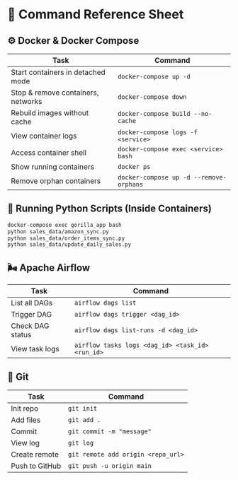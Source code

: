 # 🧪 Command Reference Sheet

## ⚙️ Docker & Docker Compose

| Task | Command |
|------|---------|
| Start containers in detached mode | `docker-compose up -d` |
| Stop & remove containers, networks | `docker-compose down` |
| Rebuild images without cache | `docker-compose build --no-cache` |
| View container logs | `docker-compose logs -f <service>` |
| Access container shell | `docker-compose exec <service> bash` |
| Show running containers | `docker ps` |
| Remove orphan containers | `docker-compose up -d --remove-orphans` |

## 🐍 Running Python Scripts (Inside Containers)

```bash
docker-compose exec gorilla_app bash
python sales_data/amazon_sync.py
python sales_data/order_items_sync.py
python sales_data/update_daily_sales.py
```

## 🌬️ Apache Airflow

| Task | Command |
|------|---------|
| List all DAGs | `airflow dags list` |
| Trigger DAG | `airflow dags trigger <dag_id>` |
| Check DAG status | `airflow dags list-runs -d <dag_id>` |
| View task logs | `airflow tasks logs <dag_id> <task_id> <run_id>` |

## 🐙 Git

| Task | Command |
|------|---------|
| Init repo | `git init` |
| Add files | `git add .` |
| Commit | `git commit -m "message"` |
| View log | `git log` |
| Create remote | `git remote add origin <repo_url>` |
| Push to GitHub | `git push -u origin main` |